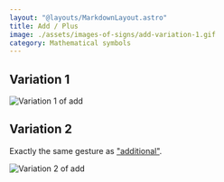 ```yaml
---
layout: "@layouts/MarkdownLayout.astro"
title: Add / Plus
image: ./assets/images-of-signs/add-variation-1.gif
category: Mathematical symbols
---
```


## Variation 1

![Variation 1 of add](@signs/add-variation-1.gif)

## Variation 2

Exactly the same gesture as ["additional"](../additional).

![Variation 2 of add](@signs/add-variation-2.gif)

